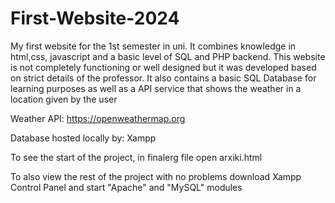 # First-Website-2024
My first website for the 1st semester in uni. It combines knowledge in html,css, javascript and a basic level of SQL and PHP backend.
This website is not completely functioning or well designed but it was developed based on strict details of the professor. It also contains a basic SQL Database for learning purposes as well as a API service that shows the weather in a location given by the user 

Weather API: https://openweathermap.org

Database hosted locally by: Xampp

To see the start of the project, in finalerg file open arxiki.html

To also view the rest of the project with no problems download Xampp Control Panel and start "Apache" and "MySQL" modules


